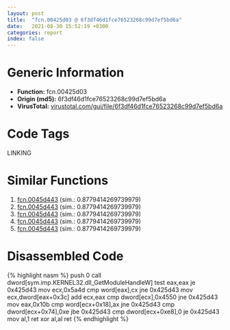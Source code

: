 ```yaml
---
layout: post
title:  "fcn.00425d03 @ 6f3df46d1fce76523268c99d7ef5bd6a"
date:   2021-08-30 15:52:19 +0300
categories: report
index: false
---
```


# Generic Information
- **Function:** fcn.00425d03
- **Origin (md5):** 6f3df46d1fce76523268c99d7ef5bd6a
- **VirusTotal:** [virustotal.com/gui/file/6f3df46d1fce76523268c99d7ef5bd6a][virustotal_ref]

# Code Tags
<span class="tag" id="LINKING">LINKING</span>


# Similar Functions

1. [fcn.0045d443][similar_1_ref] (sim.: 0.8779414269739979)
2. [fcn.0045d443][similar_2_ref] (sim.: 0.8779414269739979)
3. [fcn.0045d443][similar_3_ref] (sim.: 0.8779414269739979)
4. [fcn.0045d443][similar_4_ref] (sim.: 0.8779414269739979)
5. [fcn.0045d443][similar_5_ref] (sim.: 0.8779414269739979)


# Disassembled Code

{% highlight nasm %}
push 0
call dword[sym.imp.KERNEL32.dll_GetModuleHandleW]
test eax,eax
je 0x425d43
mov ecx,0x5a4d
cmp word[eax],cx
jne 0x425d43
mov ecx,dword[eax+0x3c]
add ecx,eax
cmp dword[ecx],0x4550
jne 0x425d43
mov eax,0x10b
cmp word[ecx+0x18],ax
jne 0x425d43
cmp dword[ecx+0x74],0xe
jbe 0x425d43
cmp dword[ecx+0xe8],0
je 0x425d43
mov al,1
ret 
xor al,al
ret 
{% endhighlight %}


[similar_1_ref]: /report/fcn.0045d443@2e2b4d8aa248f9326f7e05a25c5691c2
[similar_2_ref]: /report/fcn.0045d443@54ce721c07034069471c4434bc57ec40
[similar_3_ref]: /report/fcn.0045d443@5036c35d203e41a1d384fa552f8d764c
[similar_4_ref]: /report/fcn.0045d443@2dd6da6129e47fd72c5b6249eef16bbb
[similar_5_ref]: /report/fcn.0045d443@1f41df4e00687de20d33ef8b9cef2eeb
[virustotal_ref]: https://www.virustotal.com/gui/file/6f3df46d1fce76523268c99d7ef5bd6a